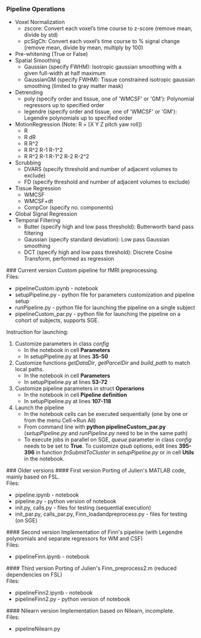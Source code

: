 ### Pipeline Operations
<ul> 
<li>Voxel Normalization
  <ul>
  <li> zscore: Convert each voxel’s time course to z-score (remove mean, divide by std)
  <li> pcSigCh: Convert each voxel’s time course to % signal change (remove mean, divide by mean, multiply by 100)
  </ul>
<li> Pre-whitening (True or False) 
<li>Spatial Smoothing
  <ul>
  <li> Gaussian (specify FWHM): Isotropic gaussian smoothing with a given full-width at half maximum
  <li> GaussianGM (specify FWHM): Tissue constrained isotropic gaussian smoothing (limited to gray matter mask) 
  </ul>
<li> Detrending
  <ul>
    <li> poly (specify order and tissue, one of 'WMCSF' or 'GM'): Polynomial regressors up to specified order
    <li> legendre (specify order and tissue, one of 'WMCSF' or 'GM'): Legendre polynomials up to specified order
  </ul>
 <li> MotionRegression (Note: R = [X Y Z pitch yaw roll])
  <ul> 
  <li> R
  <li> R dR
  <li> R R^2
  <li> R R^2 R-1 R-1^2
  <li> R R^2 R-1 R-1^2 R-2 R-2^2
  </ul>
<li> Scrubbing
  <ul>
  <li> DVARS (specify threshold and number of adjacent volumes to exclude)
  <li> FD (specify threshold and number of adjacent volumes to exclude)
  </ul>
<li> Tissue Regression
  <ul>
  <li> WMCSF
  <li> WMCSF+dt
  <li> CompCor (specify no. components)
  </ul>
<li> Global Signal Regression
<li> Temporal Filtering
  <ul>
  <li> Butter (specify high and low pass threshold): Butterworth band pass filtering
  <li> Gaussian (specify standard deviation): Low pass Gaussian smoothing
  <li> DCT (specify high and low pass threshold): Discrete Cosine Transform, performed as regression 
  </ul>
</ul>
### Current version 
Custom pipeline for fMRI preprocessing.<br>
Files:
<ul>
<li> pipelineCustom.ipynb - notebook
<li> setupPipeline.py - python file for parameters customization and pipeline setup
<li> runPipeline.py - python file for launching the pipeline on a single subject
<li> pipelineCustom_par.py - python file for launching the pipeline on a cohort of subjects, supports SGE.
</ul>
Instruction for launching:
<ol>
<li> Customize parameters in class <i>config</i>
<ul>
<li> In the notebook in cell <b>Parameters</b>
<li> In setupPipeline.py at lines <b>35-50</b>
</ul>
<li> Customize functions <i>getDataDir</i>, <i>getParcelDir</i> and <i>build_path</i> to match local paths.
<ul>
<li> In the notebook in cell <b>Parameters</b>
<li> In setupPipeline.py at lines <b>53-72</b>
</ul>
<li> Customize pipeline parameters in struct <b>Operarions</b>
<ul>
<li> In the notebook in cell <b>Pipeline definition</b>
<li> In setupPipeline.py at lines <b>107-118</b>
</ul>
<li> Launch the pipeline
<ul>
<li> In the notebook cells can be executed sequentially (one by one or from the menu Cell->Run All)
<li> From command line with <b>python pipelineCustom_par.py</b> (<i>setupPipeline.py</i> and <i>runPipeline.py</i> need to be in the same path)
<li> To execute jobs in parallel on SGE, <i>queue</i> parameter in class <i>config</i> needs to be set to <b>True</b>. To customize <i>qsub</i> options, edit lines <b>395-396</b> in function <i>fnSubmitToCluster</i> in <i>setupPipeline.py</i> or in cell <b>Utils</b> in the notebook.
</ul>
</ol>
### Older versions
#### First version
Porting of Julien's MATLAB code, mainly based on FSL.<br>
Files:
<ul> 
<li> pipeline.ipynb - notebook
<li> pipeline.py - python version of notebook
<li> init.py, calls.py - files for testing (sequential execution)
<li> init_par.py, calls_par.py, Finn_loadandpreprocess.py - files for testing (on SGE)
</ul>
#### Second version
Implementation of Finn's pipeline (with Legendre polynomials and separate regressors for WM and CSF)<br>
Files:
<ul>
<li> pipelineFinn.ipynb - notebook
</ul>
#### Third version
Porting of Julien's Finn_preprocess2.m  (reduced dependencies on FSL)<br>
Files:
<ul>
<li> pipelineFinn2.ipynb - notebook
<li> pipelineFinn2.py - python version of notebook
</ul>
#### Nilearn version
Implementation based on Nilearn, incomplete.<br>
Files:
<ul>
<li>pipelineNilearn.py
</ul>


